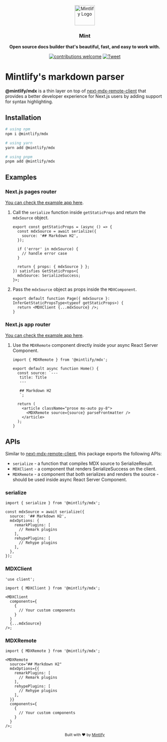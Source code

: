 <div align="center">
  <a href="https://mintlify.com">
    <img
      src="https://res.cloudinary.com/mintlify/image/upload/v1665385627/logo-rounded_zuk7q1.svg"
      alt="Mintlify Logo"
      height="64"
    />
  </a>
  <br />
  <p>
    <h3>
      <b>
        Mint
      </b>
    </h3>
  </p>
  <p>
    <b>
      Open source docs builder that's beautiful, fast, and easy to work with.
    </b>
  </p>
  <p>

[![contributions welcome](https://img.shields.io/badge/contributions-welcome-brightgreen?logo=github)](https://github.com/mintlify/mdx/issues) [![Tweet](https://img.shields.io/twitter/url?url=https%3A%2F%2Fmintlify.com%2F)](https://twitter.com/intent/tweet?url=&text=Check%20out%20%40mintlify)

  </p>
</div>

# Mintlify's markdown parser

**@mintlify/mdx** is a thin layer on top of [next-mdx-remote-client](https://github.com/ipikuka/next-mdx-remote-client) that provides a better developer experience for Next.js users by adding support for syntax highlighting.

## Installation

```bash
# using npm
npm i @mintlify/mdx

# using yarn
yarn add @mintlify/mdx

# using pnpm
pnpm add @mintlify/mdx
```

## Examples

### Next.js pages router

[You can check the example app here](https://github.com/mintlify/mdx/tree/main/examples/pages-router).

1. Call the `serialize` function inside `getStaticProps` and return the `mdxSource` object.

   ```tsx
   export const getStaticProps = (async () => {
     const mdxSource = await serialize({
       source: '## Markdown H2',
     });

     if ('error' in mdxSource) {
       // handle error case
     }

     return { props: { mdxSource } };
   }) satisfies GetStaticProps<{
     mdxSource: SerializeSuccess;
   }>;
   ```

2. Pass the `mdxSource` object as props inside the `MDXComponent`.

   ```tsx
   export default function Page({ mdxSource }: InferGetStaticPropsType<typeof getStaticProps>) {
     return <MDXClient {...mdxSource} />;
   }
   ```

### Next.js app router

[You can check the example app here](https://github.com/mintlify/mdx/tree/main/examples/app-router).

1. Use the `MDXRemote` component directly inside your async React Server Component.

   ```tsx
   import { MDXRemote } from '@mintlify/mdx';

   export default async function Home() {
     const source: `---
      title: Title
      ---

      ## Markdown H2
      `;

     return (
       <article className="prose mx-auto py-8">
         <MDXRemote source={source} parseFrontmatter />
       </article>
     );
   }
   ```

## APIs

Similar to [next-mdx-remote-client](https://github.com/ipikuka/next-mdx-remote-client), this package exports the following APIs:

- `serialize` - a function that compiles MDX source to SerializeResult.
- `MDXClient` - a component that renders SerializeSuccess on the client.
- `MDXRemote` - a component that both serializes and renders the source - should be used inside async React Server Component.

### serialize

```tsx
import { serialize } from '@mintlify/mdx';

const mdxSource = await serialize({
  source: '## Markdown H2',
  mdxOptions: {
    remarkPlugins: [
      // Remark plugins
    ],
    rehypePlugins: [
      // Rehype plugins
    ],
  },
});
```

### MDXClient

```tsx
'use client';

import { MDXClient } from '@mintlify/mdx';

<MDXClient
  components={
    {
      // Your custom components
    }
  }
  {...mdxSource}
/>;
```

### MDXRemote

```tsx
import { MDXRemote } from '@mintlify/mdx';

<MDXRemote
  source="## Markdown H2"
  mdxOptions={{
    remarkPlugins: [
      // Remark plugins
    ],
    rehypePlugins: [
      // Rehype plugins
    ],
  }}
  components={
    {
      // Your custom components
    }
  }
/>;
```

<div align="center">
  <p>
    <sub>
      Built with ❤︎ by
      <a href="https://mintlify.com">
        Mintlify
      </a>
    </sub>
  </p>
</div>
